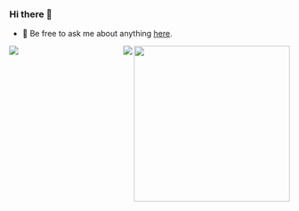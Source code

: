 ### Hi there 👋
- 💬 Be free to ask me about anything [here](https://github.com/learnemt/learnemt/issues).
<!--
**learnemt/learnemt** is a ✨ _special_ ✨ repository because its `README.md` (this file) appears on your GitHub profile.

Here are some ideas to get you started:

- 🔭 I’m currently working on ...
- 🌱 I’m currently learning ...
- 👯 I’m looking to collaborate on ...
- 🤔 I’m looking for help with ...
- 💬 Ask me about ...
- 📫 How to reach me: ...
- 😄 Pronouns: ...
- ⚡ Fun fact: ...
-->

<img align="right" height="280" src="https://pic2.zhimg.com/v2-28020003d4a493c78d8202ba6c35f179_b.webp">
<img align="left" src="https://github-readme-stats.vercel.app/api?username=learnemt&show_icons=true&hide_border=true">
<img align="right" src="https://github-readme-stats.vercel.app/api/top-langs/?username=learnemt&hide_border=true">